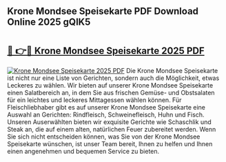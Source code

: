 ## Krone Mondsee Speisekarte PDF Download Online 2025 gQlK5

# <h2><a href="http://gc7kcen.nevu.top/?p=Krone+Mondsee+Speisekarte">🔗 👉🔴 Krone Mondsee Speisekarte 2025 PDF</a></h2>

[![Krone Mondsee Speisekarte 2025 PDF](https://i.imgur.com/dBaPXMq.png)](http://gc7kcen.nevu.top/?p=Krone+Mondsee+Speisekarte)
Die Krone Mondsee Speisekarte ist nicht nur eine Liste von Gerichten, sondern auch die Möglichkeit, etwas Leckeres zu wählen. Wir bieten auf unserer Krone Mondsee Speisekarte einen Salatbereich an, in dem Sie aus frischen Gemüse- und Obstsalaten für ein leichtes und leckeres Mittagessen wählen können. Für Fleischliebhaber gibt es auf unserer Krone Mondsee Speisekarte eine Auswahl an Gerichten: Rindfleisch, Schweinefleisch, Huhn und Fisch. Unseren Auserwählten bieten wir exquisite Gerichte wie Schaschlik und Steak an, die auf einem alten, natürlichen Feuer zubereitet werden. Wenn Sie sich nicht entscheiden können, was Sie von der Krone Mondsee Speisekarte wünschen, ist unser Team bereit, Ihnen zu helfen und Ihnen einen angenehmen und bequemen Service zu bieten.
